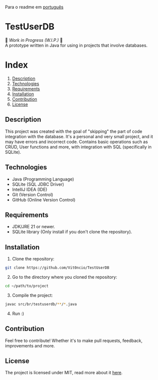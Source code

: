 Para o readme em [português](README-PT-BR.md)
# TestUserDB

🚧 *Work in Progress (W.I.P.)* 🚧  
A prototype written in Java for using in projects that involve databases.

# Index
1. [Description](#description)
2. [Technologies](#technologies)
3. [Requirements](#requirements)
4. [Installation](#installation)
5. [Contribution](#contribution)
6. [License](#License)

## Description
This project was created with the goal of "skipping" the part of code integration with the database. It's a personal and very small project, and it may have errors and incorrect code. Contains basic operations such as CRUD, User functions and more, with integration with SQL (specifically in SQLite).

## Technologies
* Java (Programming Language)
* SQLite (SQL JDBC Driver)
* IntelliJ IDEA (IDE)
* Git (Version Control)
* GitHub (Online Version Control)

## Requirements
* JDK/JRE 21 or newer.
* SQLite library (Only install if you don't clone the repository).

## Installation
1. Clone the repository:
```bash
git clone https://github.com/Vit0ncio/TestUserDB
```

2. Go to the directory where you cloned the repository:
```bash
cd ~/path/to/project
```

3. Compile the project:
```bash
javac src/br/testuserdb/**/*.java
```

4. Run :)

## Contribution
Feel free to contribute! Whether it's to make pull requests, feedback, improvements and more.

## License
The project is licensed under MIT, read more about it [here](LICENSE).

